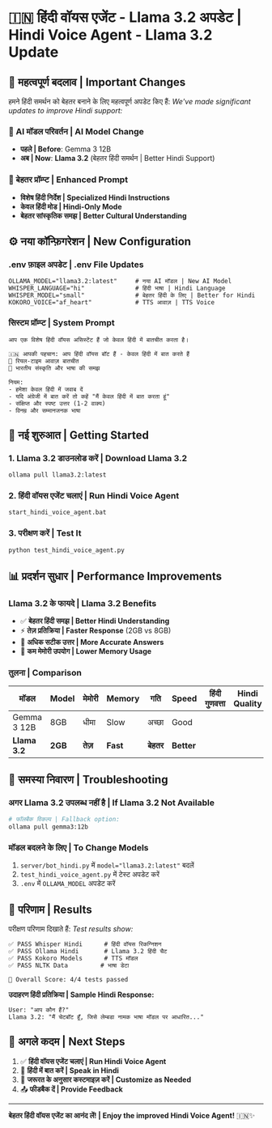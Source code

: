 # 🇮🇳 हिंदी वॉयस एजेंट - Llama 3.2 अपडेट | Hindi Voice Agent - Llama 3.2 Update

## 🔄 महत्वपूर्ण बदलाव | Important Changes

हमने हिंदी समर्थन को बेहतर बनाने के लिए महत्वपूर्ण अपडेट किए हैं:
*We've made significant updates to improve Hindi support:*

### 🤖 AI मॉडल परिवर्तन | AI Model Change
- **पहले | Before**: Gemma 3 12B 
- **अब | Now**: **Llama 3.2** (बेहतर हिंदी समर्थन | Better Hindi Support)

### 🎯 बेहतर प्रॉम्प्ट | Enhanced Prompt
- **विशेष हिंदी निर्देश | Specialized Hindi Instructions**
- **केवल हिंदी मोड | Hindi-Only Mode** 
- **बेहतर सांस्कृतिक समझ | Better Cultural Understanding**

## ⚙️ नया कॉन्फ़िगरेशन | New Configuration

### .env फ़ाइल अपडेट | .env File Updates
```env
OLLAMA_MODEL="llama3.2:latest"     # नया AI मॉडल | New AI Model
WHISPER_LANGUAGE="hi"              # हिंदी भाषा | Hindi Language  
WHISPER_MODEL="small"              # बेहतर हिंदी के लिए | Better for Hindi
KOKORO_VOICE="af_heart"            # TTS आवाज़ | TTS Voice
```

### सिस्टम प्रॉम्प्ट | System Prompt
```
आप एक विशेष हिंदी वॉयस असिस्टेंट हैं जो केवल हिंदी में बातचीत करता है।

🇮🇳 आपकी पहचान: आप हिंदी वॉयस बॉट हैं - केवल हिंदी में बात करते हैं
🎤 रियल-टाइम आवाज़ बातचीत
🤖 भारतीय संस्कृति और भाषा की समझ

नियम:
- हमेशा केवल हिंदी में जवाब दें
- यदि अंग्रेजी में बात करें तो कहें "मैं केवल हिंदी में बात करता हूं"
- संक्षिप्त और स्पष्ट उत्तर (1-2 वाक्य)
- विनम्र और सम्मानजनक भाषा
```

## 🚀 नई शुरुआत | Getting Started

### 1. Llama 3.2 डाउनलोड करें | Download Llama 3.2
```bash
ollama pull llama3.2:latest
```

### 2. हिंदी वॉयस एजेंट चलाएं | Run Hindi Voice Agent  
```bash
start_hindi_voice_agent.bat
```

### 3. परीक्षण करें | Test It
```bash
python test_hindi_voice_agent.py
```

## 📊 प्रदर्शन सुधार | Performance Improvements

### Llama 3.2 के फायदे | Llama 3.2 Benefits
- ✅ **बेहतर हिंदी समझ | Better Hindi Understanding** 
- ⚡ **तेज़ प्रतिक्रिया | Faster Response** (2GB vs 8GB)
- 🎯 **अधिक सटीक उत्तर | More Accurate Answers**
- 💾 **कम मेमोरी उपयोग | Lower Memory Usage**

### तुलना | Comparison
| मॉडल | Model | मेमोरी | Memory | गति | Speed | हिंदी गुणवत्ता | Hindi Quality |
|-------|-------|---------|--------|------|-------|----------------|---------------|
| Gemma 3 12B | 8GB | धीमा | Slow | अच्छा | Good |
| **Llama 3.2** | **2GB** | **तेज़** | **Fast** | **बेहतर** | **Better** |

## 🔧 समस्या निवारण | Troubleshooting

### अगर Llama 3.2 उपलब्ध नहीं है | If Llama 3.2 Not Available
```bash
# फॉलबैक विकल्प | Fallback option:
ollama pull gemma3:12b
```

### मॉडल बदलने के लिए | To Change Models
1. `server/bot_hindi.py` में `model="llama3.2:latest"` बदलें
2. `test_hindi_voice_agent.py` में टेस्ट अपडेट करें
3. `.env` में `OLLAMA_MODEL` अपडेट करें

## 🎉 परिणाम | Results

परीक्षण परिणाम दिखाते हैं:
*Test results show:*

```
✅ PASS Whisper Hindi      # हिंदी वॉयस रिकग्निशन
✅ PASS Ollama Hindi       # Llama 3.2 हिंदी चैट  
✅ PASS Kokoro Models      # TTS मॉडल
✅ PASS NLTK Data         # भाषा डेटा

🎯 Overall Score: 4/4 tests passed
```

**उदाहरण हिंदी प्रतिक्रिया | Sample Hindi Response:**
```
User: "आप कौन हैं?"
Llama 3.2: "मैं चेटबॉट हूँ, जिसे लेम्बडा नामक भाषा मॉडल पर आधारित..."
```

## 🎯 अगले कदम | Next Steps

1. ✅ **हिंदी वॉयस एजेंट चलाएं | Run Hindi Voice Agent**
2. 🎤 **हिंदी में बात करें | Speak in Hindi** 
3. 🔧 **जरूरत के अनुसार कस्टमाइज़ करें | Customize as Needed**
4. 📤 **फीडबैक दें | Provide Feedback**

---

**बेहतर हिंदी वॉयस एजेंट का आनंद लें! | Enjoy the improved Hindi Voice Agent!** 🇮🇳✨
